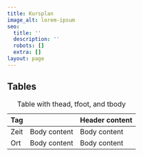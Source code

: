 ```yaml
---
title: Kursplan
image_alt: lorem-ipsum
seo:
  title: ''
  description: ''
  robots: []
  extra: []
layout: page
---
```

## Tables

<div class="responsive-table">
  <table>
      <caption>Table with thead, tfoot, and tbody</caption>
    <thead>
      <tr>
        <th>Tag</th>
        <th></th>
        <th>Header content</th>
      </tr>
    </thead>
    <tbody>
      <tr>
        <td>Zeit</td>
        <td>Body content</td>
        <td>Body content</td>
      </tr>
      <tr>
        <td>Ort</td>
        <td>Body content</td>
        <td>Body content</td>
      </tr>
    </tbody>
    <tfoot>
    </tfoot>
  </table>
</div>